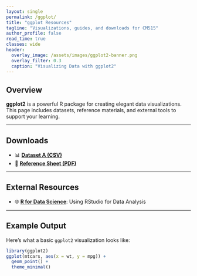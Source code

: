 ```yaml
---
layout: single
permalink: /ggplot/
title: "ggplot Resources"
tagline: "Visualizations, guides, and downloads for CM515"
author_profile: false
read_time: true
classes: wide
header:
  overlay_image: /assets/images/ggplot2-banner.png
  overlay_filter: 0.3
  caption: "Visualizing Data with ggplot2"
---
```


## Overview

**ggplot2** is a powerful R package for creating elegant data visualizations. This page includes datasets, reference materials, and external tools to support your learning.

---

## Downloads

- 📊 [**Dataset A (CSV)**](/resources/files/dataset_a.csv)
- 📄 [**Reference Sheet (PDF)**](/resources/files/ref_sheet.pdf)

---

## External Resources

- 🌐 [**R for Data Science**](https://r4ds.had.co.nz/index.html): Using RStudio for Data Analysis

---

## Example Output

Here’s what a basic `ggplot2` visualization looks like:

```r
library(ggplot2)
ggplot(mtcars, aes(x = wt, y = mpg)) +
  geom_point() +
  theme_minimal()



